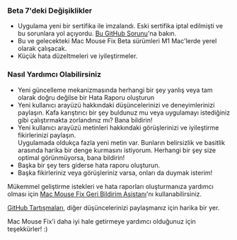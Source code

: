 ### Beta 7'deki Değişiklikler

- Uygulama yeni bir sertifika ile imzalandı. Eski sertifika iptal edilmişti ve bu sorunlara yol açıyordu. [Bu GitHub Sorunu](https://github.com/noah-nuebling/mac-mouse-fix/issues/95)'na bakın.
- Bu ve gelecekteki Mac Mouse Fix Beta sürümleri M1 Mac'lerde yerel olarak çalışacak.
- Küçük hata düzeltmeleri ve iyileştirmeler.

### Nasıl Yardımcı Olabilirsiniz

- Yeni güncelleme mekanizmasında herhangi bir şey yanlış veya tam olarak doğru değilse bir Hata Raporu oluşturun
- Yeni kullanıcı arayüzü hakkındaki düşüncelerinizi ve deneyimlerinizi paylaşın. Kafa karıştırıcı bir şey buldunuz mu veya uygulamayı istediğiniz gibi çalıştırmakta zorlandınız mı? Bana bildirin!
- Yeni kullanıcı arayüzü metinleri hakkındaki görüşlerinizi ve iyileştirme fikirlerinizi paylaşın.\
   Uygulamada oldukça fazla yeni metin var. Bunların belirsizlik ve basitlik arasında harika bir denge kurmasını istiyorum. Herhangi bir şey size optimal görünmüyorsa, bana bildirin!
- Başka bir şey ters giderse hata raporu oluşturun.
- Başka fikirleriniz veya görüşleriniz varsa, onları da duymak isterim!

Mükemmel geliştirme istekleri ve hata raporları oluşturmanıza yardımcı olması için [Mac Mouse Fix Geri Bildirim Asistanı](https://github.com/noah-nuebling/mac-mouse-fix/issues/new/choose)'nı kullanabilirsiniz.

[GitHub Tartışmaları](https://github.com/noah-nuebling/mac-mouse-fix/discussions/82), diğer düşüncelerinizi paylaşmanız için harika bir yer.

Mac Mouse Fix'i daha iyi hale getirmeye yardımcı olduğunuz için teşekkürler! :)
